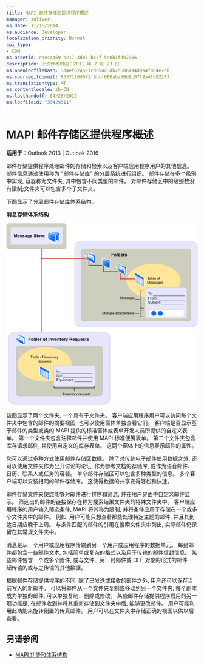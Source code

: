 ```yaml
---
title: MAPI 邮件存储区提供程序概述
manager: soliver
ms.date: 11/16/2014
ms.audience: Developer
localization_priority: Normal
api_type:
- COM
ms.assetid: eae44469-b217-4d05-b47f-5a0b1fab7056
description: 上次修改时间：2011 年 7 月 23 日
ms.openlocfilehash: 5d4ef074523cd654c3db2d686494d9a4f864e7cb
ms.sourcegitcommit: 8657170d071f9bcf680aba50b9c07f2a4fb82283
ms.translationtype: MT
ms.contentlocale: zh-CN
ms.lasthandoff: 04/28/2019
ms.locfileid: "33429311"
---
```

# <a name="mapi-message-store-provider-overview"></a>MAPI 邮件存储区提供程序概述
  
**适用于**：Outlook 2013 | Outlook 2016 
  
邮件存储提供程序处理邮件的存储和检索以及客户端应用程序用户的其他信息。 邮件信息通过使用称为 "邮件存储库" 的分层系统进行组织。 邮件存储在多个级别中实现, 容器称为文件夹, 其中包含不同类型的邮件。 对邮件存储区中的级别数没有限制;文件夹可以包含多个子文件夹。 
  
下图显示了分层邮件存储库体系结构。
  
**消息存储体系结构**
  
![邮件存储区体系结构](media/amapi_03.gif "邮件存储区体系结构")
  
该图显示了两个文件夹, 一个具有子文件夹。 客户端应用程序用户可以访问每个文件夹中包含的邮件的摘要视图, 也可以使用窗体单独查看它们。 客户端是否显示基于邮件的类型或类的 MAPI 提供的标准窗体或表单开发人员所提供的自定义表单。 第一个文件夹包含注释邮件并使用 MAPI 标准便笺表单。 第二个文件夹包含库存请求邮件, 并使用自定义的库存表单。 这两个窗体上的信息表示邮件的属性。
  
您可以通过多种方式使用邮件存储区数据。 除了对传统电子邮件使用数据之外, 还可以使用文件夹作为公开讨论的论坛, 作为参考文档的存储库, 或作为语音邮件、日历、联系人或任务的容器。 单个邮件存储区可以包含多种类型的信息。 多个客户端可以安装相同的邮件存储库。 这使得数据的共享变得轻松和快速。 
  
邮件存储文件夹使您能够对邮件进行排序和筛选, 并在用户界面中自定义邮件显示。 筛选出的邮件的链接保存在称为搜索结果文件夹的特殊文件夹中。 客户端应用程序的用户输入筛选条件, MAPI 将其称为限制, 并将条件应用于存储在一个或多个文件夹中的邮件。 例如, 用户可能只想查看那些处理特定主题的邮件, 并且其到达日期应晚于上周。 与条件匹配的邮件的引用在搜索文件夹中列出, 实际邮件仍保留在其常规文件夹中。
  
消息是从一个用户或应用程序传输到另一个用户或应用程序的数据单元。 每封邮件都包含一些邮件文本, 包括简单或复杂的格式以及用于传输的邮件信封信息。 某些邮件包含一个或多个附件, 或与文件、另一封邮件或 OLE 对象的形式的邮件一起传输的或与之传输的其他数据。 
  
根据邮件存储提供程序的不同, 除了已发送或接收的邮件之外, 用户还可以保存当前写入的新邮件。 可以将邮件从一个文件夹复制或移动到另一个文件夹, 每个副本成为单独的邮件, 可以单独复制、删除或修改。 某些邮件存储提供程序启用的另一项功能是, 在邮件收到并将其重新存储到文件夹中后, 能够更改邮件。 用户可能利用此功能来旋转倒置的传真邮件。 用户可以在文件夹中存储正确的视图以供以后查看。 
  
## <a name="see-also"></a>另请参阅

- [MAPI 功能和体系结构](mapi-features-and-architecture.md)

